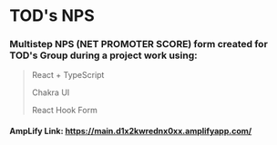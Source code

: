 # TOD's NPS

### Multistep NPS (NET PROMOTER SCORE) form created for TOD's Group during a project work using:

> React + TypeScript
>
> Chakra UI
>
> React Hook Form


#### AmpLify Link: https://main.d1x2kwrednx0xx.amplifyapp.com/
